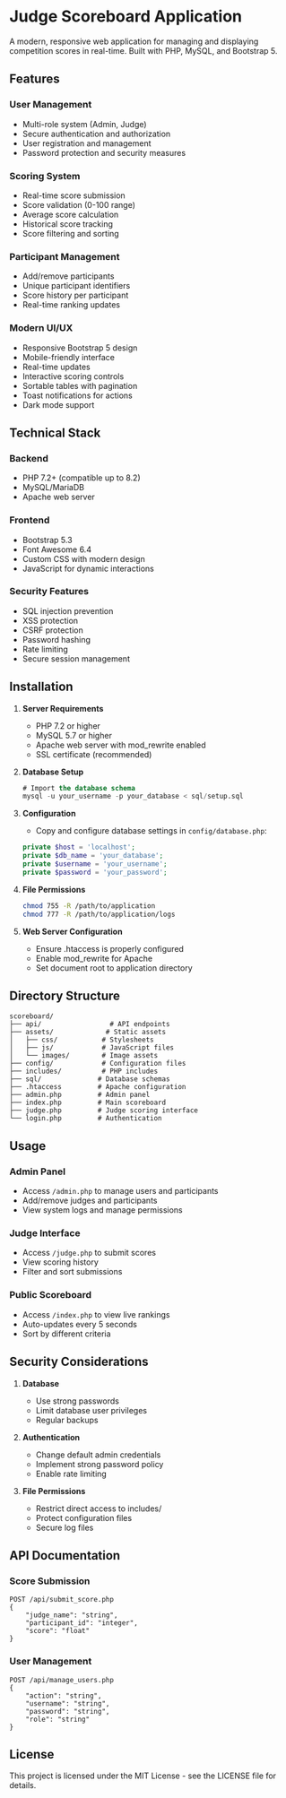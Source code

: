 # Judge Scoreboard Application

A modern, responsive web application for managing and displaying competition scores in real-time. Built with PHP, MySQL, and Bootstrap 5.

## Features

### User Management
- Multi-role system (Admin, Judge)
- Secure authentication and authorization
- User registration and management
- Password protection and security measures

### Scoring System
- Real-time score submission
- Score validation (0-100 range)
- Average score calculation
- Historical score tracking
- Score filtering and sorting

### Participant Management
- Add/remove participants
- Unique participant identifiers
- Score history per participant
- Real-time ranking updates

### Modern UI/UX
- Responsive Bootstrap 5 design
- Mobile-friendly interface
- Real-time updates
- Interactive scoring controls
- Sortable tables with pagination
- Toast notifications for actions
- Dark mode support

## Technical Stack

### Backend
- PHP 7.2+ (compatible up to 8.2)
- MySQL/MariaDB
- Apache web server

### Frontend
- Bootstrap 5.3
- Font Awesome 6.4
- Custom CSS with modern design
- JavaScript for dynamic interactions

### Security Features
- SQL injection prevention
- XSS protection
- CSRF protection
- Password hashing
- Rate limiting
- Secure session management

## Installation

1. **Server Requirements**
   - PHP 7.2 or higher
   - MySQL 5.7 or higher
   - Apache web server with mod_rewrite enabled
   - SSL certificate (recommended)

2. **Database Setup**
   ```sql
   # Import the database schema
   mysql -u your_username -p your_database < sql/setup.sql
   ```

3. **Configuration**
   - Copy and configure database settings in `config/database.php`:
   ```php
   private $host = 'localhost';
   private $db_name = 'your_database';
   private $username = 'your_username';
   private $password = 'your_password';
   ```

4. **File Permissions**
   ```bash
   chmod 755 -R /path/to/application
   chmod 777 -R /path/to/application/logs
   ```

5. **Web Server Configuration**
   - Ensure .htaccess is properly configured
   - Enable mod_rewrite for Apache
   - Set document root to application directory

## Directory Structure

```
scoreboard/
├── api/                 # API endpoints
├── assets/             # Static assets
│   ├── css/           # Stylesheets
│   ├── js/            # JavaScript files
│   └── images/        # Image assets
├── config/            # Configuration files
├── includes/          # PHP includes
├── sql/              # Database schemas
├── .htaccess         # Apache configuration
├── admin.php         # Admin panel
├── index.php         # Main scoreboard
├── judge.php         # Judge scoring interface
└── login.php         # Authentication
```

## Usage

### Admin Panel
- Access `/admin.php` to manage users and participants
- Add/remove judges and participants
- View system logs and manage permissions

### Judge Interface
- Access `/judge.php` to submit scores
- View scoring history
- Filter and sort submissions

### Public Scoreboard
- Access `/index.php` to view live rankings
- Auto-updates every 5 seconds
- Sort by different criteria

## Security Considerations

1. **Database**
   - Use strong passwords
   - Limit database user privileges
   - Regular backups

2. **Authentication**
   - Change default admin credentials
   - Implement strong password policy
   - Enable rate limiting

3. **File Permissions**
   - Restrict direct access to includes/
   - Protect configuration files
   - Secure log files

## API Documentation

### Score Submission
```
POST /api/submit_score.php
{
    "judge_name": "string",
    "participant_id": "integer",
    "score": "float"
}
```

### User Management
```
POST /api/manage_users.php
{
    "action": "string",
    "username": "string",
    "password": "string",
    "role": "string"
}
```


## License

This project is licensed under the MIT License - see the LICENSE file for details.

